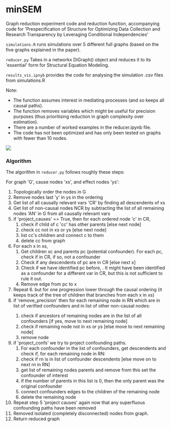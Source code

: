 # minSEM
Graph reduction experiment code and reduction function, accompanying code for 'Prespecification of Structure for Optimizing Data Collection and Research Transparency by Leveraging Conditional Independencies'

```simulations.R``` runs simulations over 5 different full graphs (based on the five graphs explained in the paper).

```reducer.py``` Takes in a networkx DiGraph() object and reduces it to its 'essential' form for Structural Equation Modeling.

```results_vis.ipnyb``` provides the code for analysing the simulation .csv files from simulations.R



Note:
- The function assumes interest in mediating processes (and so keeps all causal paths).
- The function removes variables which might be useful for precision purposes (thus prioritising reduction in graph complexity over estimation).
- There are a number of worked examples in the reducer.ipynb file.
- The code has not been optimized and has only been tested on graphs with fewer than 10 nodes. 


![](https://github.com/matthewvowels1/minSEM/blob/main/minsem_dem.png)

### Algorithm

The algorithm in ```reducer.py``` follows roughly these steps:

For graph 'G', cause nodes 'xs', and effect nodes 'ys':
1. Topologically order the nodes in G
2. Remove nodes <after> last 'y' in ys in the ordering
3. Get list of all causally relevant vars 'CR' by finding all descendents of xs
4. Get list of non-causal nodes NCR by subtracting the list of all remaining nodes 'AN' in G from all causally relevant vars
5. if 'project_causes' == True, then for each ordered node 'c' in CR,
   1. check if child of c 'cc' has other parents [else next node]
   2. check cc not in xs or ys [else next node]
   3. list cc's children and connect c to them
   4. delete cc from graph
6. For each x in xs, 
   1. Get children xc and parents pc (potential confounder). For each pc, check if in CR, if so, not a confounder
   2. Check if any descendents of pc are in CR [else next x]
   3. Check if we have identified pc before, <as a parent of children on the path from x>. It might have been identified as a confounder for a different var in CR, but this is not sufficient to rule it out.
   4. Remove edge from pc to x
7. Repeat 6. but for one progression lower through the causal ordering (it keeps track of the tree of children that branches from each x in xs)
8. if 'remove_precision' then for each remaining node in RN which are <not> in list of verified confounders and <not> in list of other non-causal nodes:
   1. check if ancestors of remaining nodes are in the list of all confounders [if yes, move to next remaining node]
   2. check if remaining node not in xs or ys [else move to next remaining node]
   3. remove node
9. if 'project_confs' we try to project confounding paths. 
   1. For each confounder in the list of confounders, get descendents and check if, for each remaining node in RN:
   2. check if rn is in list of confounder descendents [else move on to next rn in RN]
   3. get list of remaining nodes parents and remove from this set the confounder of interest
   4. if the number of parents in this list is 0, then the only parent was the original confounder
   5. connect confounders edges to the children of the remaining node
   6. delete the remaining node
10. Repeat step 5 'project causes' again now that any superfluous confounding paths have been removed
11. Removed isolated (completely disconnected) nodes from graph.
12. Return reduced graph